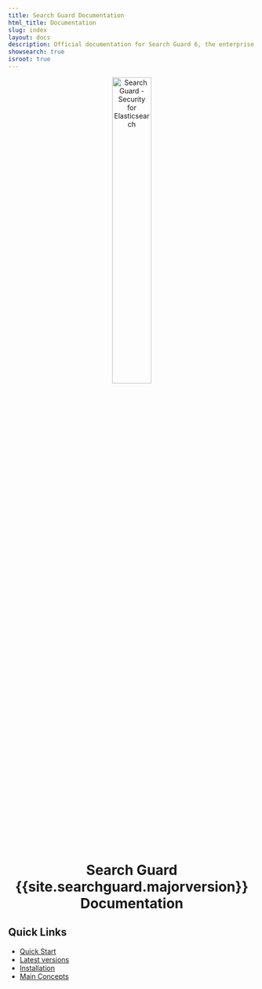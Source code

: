 ```yaml
---
title: Search Guard Documentation
html_title: Documentation
slug: index
layout: docs
description: Official documentation for Search Guard 6, the enterprise security suite for Elasticsearch.
showsearch: true
isroot: true
---
```

<!---
Copryight 2016-2017 floragunn GmbH
-->


<p align="center">
<img src="search-guard-frontmatter.png" alt="Search Guard - Security for Elasticsearch" style="width: 40%" />
</p>


<h1 align="center">Search Guard {{site.searchguard.majorversion}} Documentation</h1>

## Quick Links

* [Quick Start](demo-installer)
* [Latest versions](search-guard-versions)
* [Installation](search-guard-installation)
* [Main Concepts](main-concepts)


